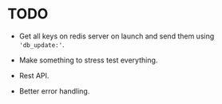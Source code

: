 # TODO

- Get all keys on redis server on launch and send them using ```'db_update:'```.

- Make something to stress test everything.

- Rest API.

- Better error handling.
